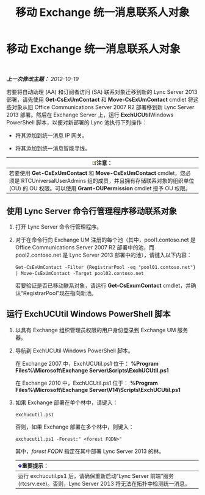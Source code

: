 ﻿---
title: 移动 Exchange 统一消息联系人对象
TOCTitle: 移动 Exchange 统一消息联系人对象
ms:assetid: 35c7e987-41b5-4798-b617-3303f20e52e3
ms:mtpsurl: https://technet.microsoft.com/zh-cn/library/JJ688022(v=OCS.15)
ms:contentKeyID: 49888376
ms.date: 05/19/2016
mtps_version: v=OCS.15
ms.translationtype: HT
---

# 移动 Exchange 统一消息联系人对象

 

_**上一次修改主题：** 2012-10-19_

若要将自动助理 (AA) 和订阅者访问 (SA) 联系对象迁移到新的 Lync Server 2013 部署，请先使用 **Get-CsExUmContact** 和 **Move-CsExUmContact** cmdlet 将这些对象从旧 Office Communications Server 2007 R2 部署移到新 Lync Server 2013 部署。然后在 Exchange Server 上，运行 **ExchUCUtil**Windows PowerShell 脚本，以便对新部署的 Lync 池执行下列操作：

  - 将其添加到统一消息 IP 网关。

  - 将其添加到统一消息智能寻线。

<table>
<thead>
<tr class="header">
<th><img src="images/Dn783119.note(OCS.15).gif" title="note" alt="note" />注意：</th>
</tr>
</thead>
<tbody>
<tr class="odd">
<td>若要使用 <strong>Get-CsExUmContact</strong> 和 <strong>Move-CsExUmContact</strong> cmdlet，您必须是 RTCUniversalUserAdmins 组的成员，并且拥有存储联系对象的组织单位 (OU) 的 OU 权限。可以使用 <strong>Grant-OUPermission</strong> cmdlet 授予 OU 权限。</td>
</tr>
</tbody>
</table>


## 使用 Lync Server 命令行管理程序移动联系对象

1.  打开 Lync Server 命令行管理程序。

2.  对于在命令行向 Exchange UM 注册的每个池（其中，pool1.contoso.net 是 Office Communications Server 2007 R2 部署中的池，而 pool2.contoso.net 是 Lync Server 2013 部署中的池），请键入以下内容：
    
        Get-CsExUmContact -Filter {RegistrarPool -eq "pool01.contoso.net"} | Move-CsExUmContact -Target pool02.contoso.net
    
    若要验证是否已移动联系对象，请运行 **Get-CsExumContact** cmdlet，并确认“RegistrarPool”现在指向新池。

## 运行 ExchUCUtil Windows PowerShell 脚本

1.  以具有 Exchange 组织管理员权限的用户身份登录到 Exchange UM 服务器。

2.  导航到 ExchUCUtil Windows PowerShell 脚本。
    
    在 Exchange 2007 中，ExchUCUtil.ps1 位于： **%Program Files%\\Microsoft\\Exchange Server\\Scripts\\ExchUCUtil.ps1**
    
    在 Exchange 2010 中，ExchUCUtil.ps1 位于： **%Program Files%\\Microsoft\\Exchange Server\\V14\\Scripts\\ExchUCUtil.ps1**

3.  如果 Exchange 部署在单个林中，请键入：
    
        exchucutil.ps1
    
    否则，如果 Exchange 部署在多个林中，则键入：
    
        exchucutil.ps1 -Forest:" <forest FQDN>"
    
    其中，*forest FQDN* 指定在其中部署 Lync Server 2013 的林。
    
    <table>
    <thead>
    <tr class="header">
    <th><img src="images/Gg398794.important(OCS.15).gif" title="important" alt="important" />重要提示：</th>
    </tr>
    </thead>
    <tbody>
    <tr class="odd">
    <td>运行 exchucutil.ps1 后，请确保重新启动“Lync Server 前端”服务 (rtcsrv.exe)。否则，Lync Server 2013 将无法在拓扑中检测统一消息。</td>
    </tr>
    </tbody>
    </table>

